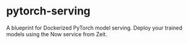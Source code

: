 # pytorch-serving
A blueprint for Dockerized PyTorch model serving. Deploy your trained models using the Now service from Zeit.
